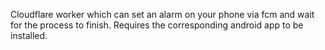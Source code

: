 Cloudflare worker which can set an alarm on your phone via fcm and wait for the process to finish. Requires the corresponding android app to be installed.